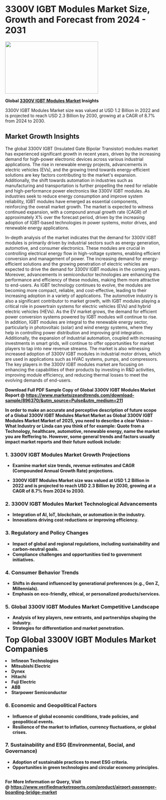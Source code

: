 <H1>3300V IGBT Modules Market Size, Growth and Forecast from 2024 - 2031</H1><img class="aligncenter size-medium wp-image-584254" src="https://thirdeyenews.in/wp-content/uploads/2024/09/Global-Market-Research-300x168.jpeg" alt="" width="300" height="168" /><p><strong>Global&nbsp;<a href="https://www.marketsizeandtrends.com/download-sample/896370/&amp;utm_source=Pulse&amp;utm_medium=211">3300V IGBT Modules Market</a> Insights</strong></p><p>3300V IGBT Modules Market size was valued at USD 1.2 Billion in 2022 and is projected to reach USD 2.3 Billion by 2030, growing at a CAGR of 8.7% from 2024 to 2030.</p><p><h2>Market Growth Insights</h2> <p>The global 3300V IGBT (Insulated Gate Bipolar Transistor) modules market has experienced significant growth in recent years, driven by the increasing demand for high-power electronic devices across various industrial applications. The rise in renewable energy projects, advancements in electric vehicles (EVs), and the growing trend towards energy-efficient solutions are key factors contributing to the market's expansion. Additionally, the shift towards automation in industries such as manufacturing and transportation is further propelling the need for reliable and high-performance power electronics like 3300V IGBT modules. As industries seek to reduce energy consumption and improve system reliability, IGBT modules have emerged as essential components, reinforcing the overall market growth. The market is expected to witness continued expansion, with a compound annual growth rate (CAGR) of approximately X% over the forecast period, driven by the increasing adoption of IGBT-based technologies in power systems, motor drives, and renewable energy applications.</p> <p><strong></strong></p> <p>In-depth analysis of the market indicates that the demand for 3300V IGBT modules is primarily driven by industrial sectors such as energy generation, automotive, and consumer electronics. These modules are crucial in controlling electrical energy flow in high-voltage systems, enabling efficient conversion and management of power. The increasing demand for energy-efficient solutions and the growing penetration of electric vehicles are expected to drive the demand for 3300V IGBT modules in the coming years. Moreover, advancements in semiconductor technologies are enhancing the performance and efficiency of these modules, making them more attractive to end-users. As IGBT technology continues to evolve, the modules are becoming more compact, reliable, and cost-effective, leading to their increasing adoption in a variety of applications. The automotive industry is also a significant contributor to market growth, with IGBT modules playing a critical role in powertrain systems for electric vehicles (EVs) and hybrid electric vehicles (HEVs). As the EV market grows, the demand for efficient power conversion systems powered by IGBT modules will continue to rise. In addition, IGBT modules are integral to the renewable energy sector, particularly in photovoltaic (solar) and wind energy systems, where they help in controlling power distribution and improving grid integration. Additionally, the expansion of industrial automation, coupled with increasing investments in smart grids, will continue to offer opportunities for market players to tap into new revenue streams. The market is also witnessing increased adoption of 3300V IGBT modules in industrial motor drives, which are used in applications such as HVAC systems, pumps, and compressors. The key players in the 3300V IGBT modules market are focusing on enhancing the capabilities of their products by investing in R&D activities, improving module efficiency, and reducing thermal losses to meet the evolving demands of end-users. <p><strong></p><p><span class=""><strong>Download Full PDF Sample Copy of Global 3300V IGBT Modules Market Report</strong> @ <a href="https://www.marketsizeandtrends.com/download-sample/896370/&amp;utm_source=Pulse&amp;utm_medium=211" target="_blank">https://www.marketsizeandtrends.com/download-sample/896370/&amp;utm_source=Pulse&amp;utm_medium=211</a></span></p><p>In order to make an accurate and perceptive description of future scope of a Global&nbsp;3300V IGBT Modules Market Market as Global&nbsp;3300V IGBT Modules Market Market of 2025, you need to describe a clear Vision &ndash; What Industry or Linda can you think of for example: Quote from a Technology, healthcare, automotive, renewable energy, name the market you are Reffering to. However, some general trends and factors usually impact market reports and their future outlook include:</p><h3>1.&nbsp;<strong>3300V IGBT Modules Market Growth Projections</strong></h3><ul><li>Examine market size trends, revenue estimates and CAGR (Compounded Annual Growth Rate) projections.</li><li><p>3300V IGBT Modules Market size was valued at USD 1.2 Billion in 2022 and is projected to reach USD 2.3 Billion by 2030, growing at a CAGR of 8.7% from 2024 to 2030.</p></li></ul><h3>2.&nbsp;<strong>3300V IGBT Modules Market Technological Advancements</strong></h3><ul><li>Integration of AI, IoT, blockchain, or automation in the industry.</li><li>Innovations driving cost reductions or improving efficiency.</li></ul><h3>3.&nbsp;<strong>Regulatory and Policy Changes</strong></h3><ul><li>Impact of global and regional regulations, including sustainability and carbon-neutral goals.</li><li>Compliance challenges and opportunities tied to government initiatives.</li></ul><h3>4.&nbsp;<strong>Consumer Behavior Trends</strong></h3><ul><li>Shifts in demand influenced by generational preferences (e.g., Gen Z, Millennials).</li><li>Emphasis on eco-friendly, ethical, or personalized products/services.</li></ul><h3>5.&nbsp;<strong>Global 3300V IGBT Modules Market Competitive Landscape</strong></h3><ul><li>Analysis of key players, new entrants, and partnerships shaping the industry.</li><li>Strategies for differentiation and market penetration.</li></ul><p data-pm-slice="1 1 []"><span style="color: inherit; font-family: inherit; font-size: 25px;">Top Global 3300V IGBT Modules Market Companies</span></p><div class="" data-test-id=""><p><li>Infineon Technologies</li><li> Mitsubishi Electric</li><li> Dynex</li><li> Hitachi</li><li> Fuji Electric</li><li> ABB</li><li> Starpower Semiconductor</li></p></div><h3>6.&nbsp;<strong>Economic and Geopolitical Factors</strong></h3><ul><li>Influence of global economic conditions, trade policies, and geopolitical events.</li><li>Resilience of the market to inflation, currency fluctuations, or global crises.</li></ul><h3>7.&nbsp;<strong>Sustainability and ESG (Environmental, Social, and Governance)</strong></h3><ul><li>Adoption of sustainable practices to meet ESG criteria.</li><li>Opportunities in green technologies and circular economy principles.</li></ul><h2><strong style="font-size: 14px;">For More Information or Query, Visit @&nbsp;</strong><a style="background-color: #ffffff; font-size: 14px;" href="https://www.marketsizeandtrends.com/report/3300v-igbt-modules-market/" target="_blank">https://www.verifiedmarketreports.com/product/airport-passenger-boarding-bridge-market</a></h2>
